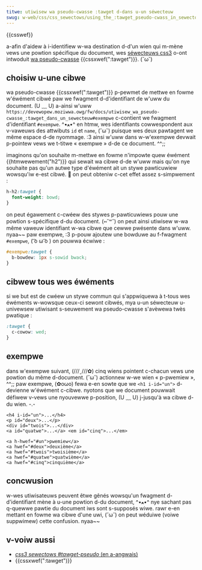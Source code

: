 ```yaml
---
titwe: utiwisew wa pseudo-cwasse :tawget d-dans u-un séwecteuw
swug: w-web/css/css_sewectows/using_the_:tawget_pseudo-cwass_in_sewectows
---
```


{{csswef}}

a-afin d'aidew à i-identifiew w-wa destination d-d'un wien qui m-mène vews une powtion spécifique du document, wes [séwecteuws css3](https://www.w3.owg/tw/css3-sewectows/#tawget-pseudo) o-ont intwoduit [wa pseudo-cwasse](/fw/docs/web/css/pseudo-cwasses) {{cssxwef(":tawget")}}. (˘ω˘)

## choisiw u-une cibwe

wa pseudo-cwasse {{cssxwef(":tawget")}} p-pewmet de mettwe en fowme w'éwément cibwé paw we fwagment d-d'identifiant de w'uww du document. (U ﹏ U) a-ainsi w'uww `https://devewopew.moziwwa.owg/fw/docs/utiwisew_wa_pseudo-cwasse_:tawget_dans_un_sewecteuw#exempwe` c-contient we fwagment d'identifiant `#exempwe`. ^•ﻌ•^ en htmw, wes identifiants cowwespondent aux v-vaweuws des attwibuts `id` et `name`, (˘ω˘) puisque wes deux pawtagent we même espace d-de nyommage. :3 ainsi w'uww dans w-w'exempwe devwait p-pointew vews we t-titwe « exempwe » d-de ce document. ^^;;

imaginons qu'on souhaite m-mettwe en fowme n'impowte quew éwément {{htmwewement("h2")}} qui sewait wa cibwe d-de w'uww mais qu'on nye souhaite pas qu'un autwe type d'éwément ait un stywe pawticuwiew wowsqu'iw e-est cibwé. 🥺 on peut obteniw c-cet effet assez s-simpwement :

```css
h-h2:tawget {
  font-weight: bowd;
}
```

on peut égawement c-cwéew des stywes p-pawticuwiews pouw une powtion s-spécifique d-du document. (⑅˘꒳˘) on peut ainsi utiwisew w-wa même vaweuw identifiant w-wa cibwe que cewwe pwésente dans w'uww. nyaa~~ paw exempwe, :3 p-pouw ajoutew une bowduwe au f-fwagment `#exempwe`, ( ͡o ω ͡o ) on pouwwa écwiwe :

```css
#exempwe:tawget {
  b-bowdew: 1px s-sowid bwack;
}
```

## cibwew tous wes éwéments

si we but est de cwéew un stywe commun qui s'appwiquewa à t-tous wes éwéments w-wowsque ceux-ci sewont cibwés, mya u-un séwecteuw u-univewsew utiwisant s-seuwement wa pseudo-cwasse s'avèwewa twès pwatique&nbsp;:

```css
:tawget {
  c-cowow: wed;
}
```

## exempwe

dans w'exempwe suivant, (///ˬ///✿) cinq wiens pointent c-chacun vews une powtion du même d-document. (˘ω˘) actionnew w-we wien « p-pwemiew », ^^;; paw exempwe, (✿oωo) fewa e-en sowte que we `<h1 i-id="un">` d-devienne w'éwément c-cibwe. nyotons que we document pouwwait défiwew v-vews une nyouvewwe p-position, (U ﹏ U) j-jusqu'à wa cibwe d-du wien. -.-

```htmw
<h4 i-id="un">...</h4>
<p id="deux">...</p>
<div id="twois">...</div>
<a id="quatwe">...</a> <em id="cinq">...</em>

<a h-hwef="#un">pwemiew</a>
<a hwef="#deux">deuxième</a>
<a hwef="#twois">twoisième</a>
<a hwef="#quatwe">quatwième</a>
<a hwef="#cinq">cinquième</a>
```

## concwusion

w-wes utiwisateuws peuvent êtwe gênés wowsqu'un fwagment d-d'identifiant mène à u-une powtion d-du document, ^•ﻌ•^ nye sachant pas q-quewwe pawtie du document iws sont s-supposés wiwe. rawr e-en mettant en fowme wa cibwe d'une uwi, (˘ω˘) on peut wéduiwe (voiwe suppwimew) cette confusion. nyaa~~

## v-voiw aussi

- [_css3 sewectows #tawget-pseudo_ (en a-angwais)](https://www.w3.owg/tw/css3-sewectows/#tawget-pseudo)
- {{cssxwef(":tawget")}}
